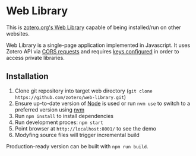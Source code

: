 Web Library
===========

This is [zotero.org's Web Library](https://www.zotero.org/mylibrary) capable of being installed/run on other websites.

Web Library is a single-page application implemented in Javascript. It uses Zotero API via [CORS requests](http://enable-cors.org/) and requires [keys configured](https://www.zotero.org/settings/keys/new) in order to access private libraries.

Installation
------------

1. Clone git repository into target web directory (`git clone https://github.com/zotero/web-library.git`)
2. Ensure up-to-date version of [Node](https://nodejs.org) is used or run `nvm use` to switch to a preferred version using [nvm](https://github.com/nvm-sh/nvm)
2. Run `npm install` to install dependencies
3. Run development proces: `npm start`
4. Point browser at `http://localhost:8001/` to see the demo
5. Modyfing source files will trigger incremental build

Production-ready version can be built with `npm run build`. 
